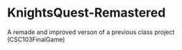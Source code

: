 # KnightsQuest-Remastered
 A remade and improved verson of a previous class project (CSC103FinalGame)
